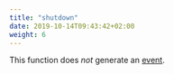 ```yaml
---
title: "shutdown"
date: 2019-10-14T09:43:42+02:00
weight: 6
---
```


This function does *not* generate an [event](../../events).
